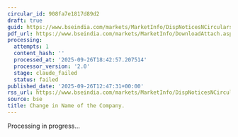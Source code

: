 ```yaml
---
circular_id: 908fa7e1817d89d2
draft: true
guid: https://www.bseindia.com/markets/MarketInfo/DispNoticesNCirculars.aspx?Noticeid={97C6EFFF-C35D-4956-AED4-DFF67C90572C}&noticeno=20250926-51&dt=09/26/2025&icount=51&totcount=76&flag=0
pdf_url: https://www.bseindia.com/markets/MarketInfo/DownloadAttach.aspx?id=20250926-51&attachedId=4048cc66-b3ed-46c6-8b91-88a387b7ee5f
processing:
  attempts: 1
  content_hash: ''
  processed_at: '2025-09-26T18:42:57.207514'
  processor_version: '2.0'
  stage: claude_failed
  status: failed
published_date: '2025-09-26T12:47:31+00:00'
rss_url: https://www.bseindia.com/markets/MarketInfo/DispNoticesNCirculars.aspx?Noticeid={97C6EFFF-C35D-4956-AED4-DFF67C90572C}&noticeno=20250926-51&dt=09/26/2025&icount=51&totcount=76&flag=0
source: bse
title: Change in Name of the Company.
---
```


Processing in progress...